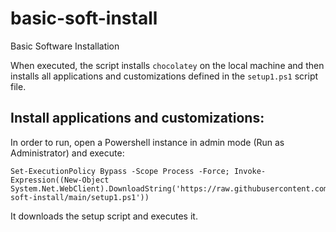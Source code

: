 # basic-soft-install
Basic Software Installation

When executed, the script  installs `chocolatey` on the local machine and then installs all applications and customizations defined in the `setup1.ps1` script file.

## Install applications and customizations:
In order to run, open a Powershell instance in admin mode (Run as Administrator) and execute:

```console
Set-ExecutionPolicy Bypass -Scope Process -Force; Invoke-Expression((New-Object System.Net.WebClient).DownloadString('https://raw.githubusercontent.com/lde100/basic-soft-install/main/setup1.ps1'))
```

It downloads the setup script and executes it.

